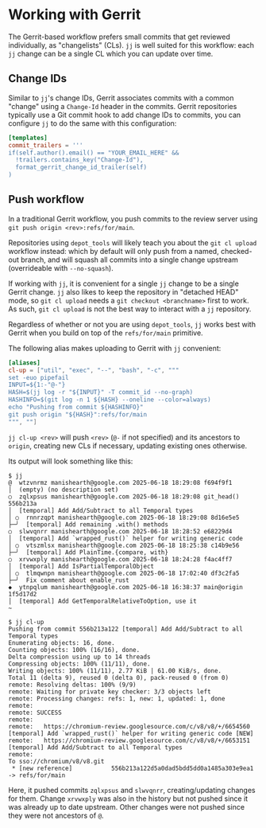 # Working with Gerrit

The Gerrit-based workflow prefers small commits that get reviewed individually,
as "changelists" (CLs). `jj` is well suited for this workflow: each `jj` change
can be a single CL which you can update over time.

## Change IDs

Similar to `jj`'s change IDs, Gerrit associates commits with a common "change"
using a `Change-Id` header in the commits. Gerrit repositories typically use a
Git commit hook to add change IDs to commits, you can configure `jj` to do the
same with this configuration:

```toml
[templates]
commit_trailers = '''
if(self.author().email() == "YOUR_EMAIL_HERE" &&
  !trailers.contains_key("Change-Id"),
  format_gerrit_change_id_trailer(self)
)
```


## Push workflow

In a traditional Gerrit workflow, you push commits to the review server using
`git push origin <rev>:refs/for/main`.

Repositories using `depot_tools` will likely teach you about the `git cl upload`
workflow instead: which by default will only push from a named, checked-out
branch, and will squash all commits into a single change upstream
(overrideable with `--no-squash`).


If working with `jj`, it is convenient for a single `jj` change to be a single
Gerrit change. `jj` also likes to keep the repository in "detached HEAD" mode,
so `git cl upload` needs a `git checkout <branchname>` first to work. As such,
`git cl upload` is not the best way to interact with a `jj` repository.

Regardless of whether or not you are using `depot_tools`, `jj` works best with
Gerrit when you build on top of the `refs/for/main` primitive.


The following alias makes uploading to Gerrit with `jj` convenient:

```toml
[aliases]
cl-up = ["util", "exec", "--", "bash", "-c", """
set -euo pipefail
INPUT=${1:-"@-"}
HASH=$(jj log -r "${INPUT}" -T commit_id --no-graph)
HASHINFO=$(git log -n 1 ${HASH} --oneline --color=always)
echo "Pushing from commit ${HASHINFO}"
git push origin "${HASH}":refs/for/main
""", ""]
```

`jj cl-up <rev>` will push `<rev>` (`@-` if not specified) and its ancestors to
`origin`, creating new CLs if necessary, updating existing ones otherwise.

Its output will look something like this:

```console
$ jj
@  wtzvnrmz manishearth@google.com 2025-06-18 18:29:08 f694f9f1
│  (empty) (no description set)
○  zqlxpsus manishearth@google.com 2025-06-18 18:29:08 git_head() 556b213a
│  [temporal] Add Add/Subtract to all Temporal types
│ ○  rnnrzqpt manishearth@google.com 2025-06-18 18:29:08 8d16e5e5
├─╯  [temporal] Add remaining .with() methods
○  slwvqnrr manishearth@google.com 2025-06-18 18:28:52 e68229d4
│  [temporal] Add `wrapped_rust()` helper for writing generic code
│ ○  vtszmlsx manishearth@google.com 2025-06-18 18:25:38 c14b9e56
├─╯  [temporal] Add PlainTime.{compare, with}
○  xrvwxply manishearth@google.com 2025-06-18 18:24:28 f4ac4ff7
│  [temporal] Add IsPartialTemporalObject
│ ○  tlmqwnpn manishearth@google.com 2025-06-18 17:02:40 df3c2fa5
├─╯  Fix comment about enable_rust
◆  ytnpqlum manishearth@google.com 2025-06-18 16:38:37 main@origin 1f5d17d2
│  [temporal] Add GetTemporalRelativeToOption, use it
~

$ jj cl-up
Pushing from commit 556b213a122 [temporal] Add Add/Subtract to all Temporal types
Enumerating objects: 16, done.
Counting objects: 100% (16/16), done.
Delta compression using up to 14 threads
Compressing objects: 100% (11/11), done.
Writing objects: 100% (11/11), 2.77 KiB | 61.00 KiB/s, done.
Total 11 (delta 9), reused 0 (delta 0), pack-reused 0 (from 0)
remote: Resolving deltas: 100% (9/9)
remote: Waiting for private key checker: 3/3 objects left
remote: Processing changes: refs: 1, new: 1, updated: 1, done    
remote: 
remote: SUCCESS
remote: 
remote:   https://chromium-review.googlesource.com/c/v8/v8/+/6654560 [temporal] Add `wrapped_rust()` helper for writing generic code [NEW]
remote:   https://chromium-review.googlesource.com/c/v8/v8/+/6653151 [temporal] Add Add/Subtract to all Temporal types
remote: 
To sso://chromium/v8/v8.git
 * [new reference]           556b213a122d5a0dad5bdd5dd0a1485a303e9ea1 -> refs/for/main
```

Here, it pushed commits `zqlxpsus` and `slwvqnrr`, creating/updating changes for
them. Change `xrvwxply` was also in the history but not pushed since it was
already up to date upstream. Other changes were not pushed since they were not ancestors of `@`.


